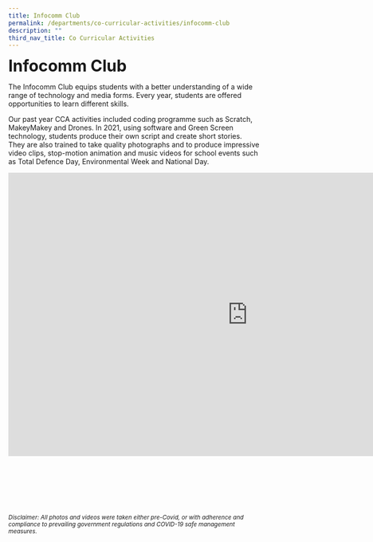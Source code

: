 ```yaml
---
title: Infocomm Club
permalink: /departments/co-curricular-activities/infocomm-club
description: ""
third_nav_title: Co Curricular Activities
---
```

**<font size="6">Infocomm Club</font>**

The Infocomm Club equips students with a better understanding of a wide range of technology and media forms. Every year, students are offered opportunities to learn different skills.  
  
Our past year CCA activities included coding programme such as Scratch, MakeyMakey and Drones. In 2021, using software and Green Screen technology, students produce their own script and create short stories. They are also trained to take quality photographs and to produce impressive video clips, stop-motion animation and music videos for school events such as Total Defence Day, Environmental Week and National Day.

<iframe allowfullscreen="true" height="569" width="960" frameborder="0" src="https://docs.google.com/presentation/d/e/2PACX-1vTWSca-eF62w6wWuusp8NhJ5_r1pn2iq_HlS2Xlp0uyRNgaAPkyVW8QzoAuDMuqEdAHTXxsDZNonIAp/embed?start=true&amp;loop=true&amp;delayms=5000"></iframe>

<br><br><br><br><br><br>
<sup>_Disclaimer: All photos and videos were taken either pre-Covid, or with adherence and compliance to prevailing government regulations and COVID-19 safe management measures._</sup>
